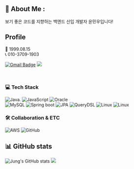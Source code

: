 ## 👋 About Me :
보기 좋은 코드를 지향하는 백엔드 신입 개발자 윤민우입니다!

## Profile
👶 1999.08.15 <br>
📞 010-3709-1903 <br>

[![Gmail Badge](https://img.shields.io/badge/Gmail-d14836?style=flat-square&logo=Gmail&logoColor=white&link=mailto:dev.mwyoon@gmail.com)](mailto:orijung93@gmail.com) <span><a href="https://feather-earthworm-f23.notion.site/2730656112ec4a2e90e1e2db0c867fd7?pvs=4"><img src="https://img.shields.io/badge/Notion-00000?style=round-square&logo=Notion&logoColor=black"/></span></a>

<br/>

<h3> 💻 Tech Stack</h3>

![Java](https://img.shields.io/badge/-JAVA-blueviolet).
![JavaScript](https://img.shields.io/badge/JavaScript-F7DF1E?style=round-square&logo=JavaScript&logoColor=black)
![Oracle](https://img.shields.io/badge/Oracle-F80000.svg?style=round-square&logo=mysql&logoColor=white)   
![MySQL](https://img.shields.io/badge/MySQL-%2300f.svg?style=round-square&logo=mysql&logoColor=white)
![Spring boot](https://img.shields.io/badge/SpringBoot-6DB33F?style=round-square&logo=Spring&logoColor=black)
![JPA](https://img.shields.io/badge/-JPA-yellowgreen)
![QueryDSL](https://img.shields.io/badge/-QueryDSL-critical)
![Linux](https://img.shields.io/badge/https%3A%2F%2Fimg.shields.io%2Fbadge%2FLinux?logoColor=black&labelColor=yellow)
![Linux](https://img.shields.io/badge/Linux-FCC624?style=for-the-badge&logo=linux&logoColor=black)


<h3> 🛠 Collaboration & ETC </h3>
  
![AWS](https://img.shields.io/badge/AWS-%23FF9900.svg?style=for-the-badge&logo=amazon-aws&logoColor=white)
![GitHub](https://img.shields.io/badge/github-%23121011.svg?style=for-the-badge&logo=github&logoColor=white)


## 📊 GitHub stats
![Jung's GitHub stats](https://github-readme-stats.vercel.app/api?username=dev-mwYoon&theme=vue-dark&show_icons=true)
![](https://github-readme-stats.vercel.app/api/top-langs/?username=dev-mwYoon&theme=vue-dark&hide_border=true&include_all_commits=true&count_private=false&layout=compact)


<!--
**dev-mwYoon/dev-mwYoon** is a ✨ _special_ ✨ repository because its `README.md` (this file) appears on your GitHub profile.

Here are some ideas to get you started:

- 🔭 I’m currently working on ...
- 🌱 I’m currently learning ...
- 👯 I’m looking to collaborate on ...
- 🤔 I’m looking for help with ...
- 💬 Ask me about ...
- 📫 How to reach me: ...
- 😄 Pronouns: ...
- ⚡ Fun fact: ...
-->
